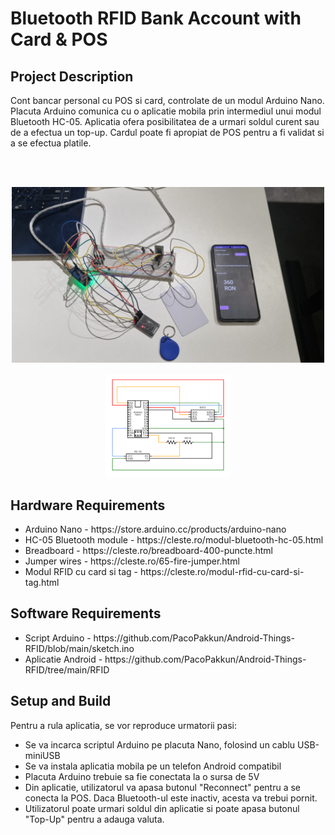 <h1>Bluetooth RFID Bank Account with Card & POS</h1>

<h2>Project Description</h2>
Cont bancar personal cu POS si card, controlate de un modul Arduino Nano. Placuta Arduino comunica cu o aplicatie mobila prin intermediul unui modul Bluetooth HC-05. Aplicatia ofera posibilitatea de a urmari soldul curent sau de a efectua un top-up. Cardul poate fi apropiat de POS pentru a fi validat si a se efectua platile. 

<br><br>
<center><img src="https://raw.githubusercontent.com/PacoPakkun/Android-Things-RFID/main/demo.jpeg" width="500px"></center>
<br>
<center><img src="https://raw.githubusercontent.com/PacoPakkun/Android-Things-RFID/main/circuit.png" width="200px"></center>

<h2>Hardware Requirements</h2>
<ul>
    <li>Arduino Nano - https://store.arduino.cc/products/arduino-nano</li>
    <li>HC-05 Bluetooth module - https://cleste.ro/modul-bluetooth-hc-05.html</li>
    <li>Breadboard - https://cleste.ro/breadboard-400-puncte.html</li>
    <li>Jumper wires - https://cleste.ro/65-fire-jumper.html</li>
    <li>Modul RFID cu card si tag - https://cleste.ro/modul-rfid-cu-card-si-tag.html</li>
</ul>

<h2>Software Requirements</h2>
<ul>
    <li>Script Arduino - https://github.com/PacoPakkun/Android-Things-RFID/blob/main/sketch.ino</li>
    <li>Aplicatie Android - https://github.com/PacoPakkun/Android-Things-RFID/tree/main/RFID</li>
</ul>

<h2>Setup and Build</h2>
Pentru a rula aplicatia, se vor reproduce urmatorii pasi:
<ul>
    <li>Se va incarca scriptul Arduino pe placuta Nano, folosind un cablu USB-miniUSB</li>
    <li>Se va instala aplicatia mobila pe un telefon Android compatibil</li>
    <li>Placuta Arduino trebuie sa fie conectata la o sursa de 5V</li>
    <li>Din aplicatie, utilizatorul va apasa butonul "Reconnect" pentru a se conecta la POS. Daca Bluetooth-ul este inactiv, acesta va trebui pornit.</li>
    <li>Utilizatorul poate urmari soldul din aplicatie si poate apasa butonul "Top-Up" pentru a adauga valuta.</li>
</ul>

